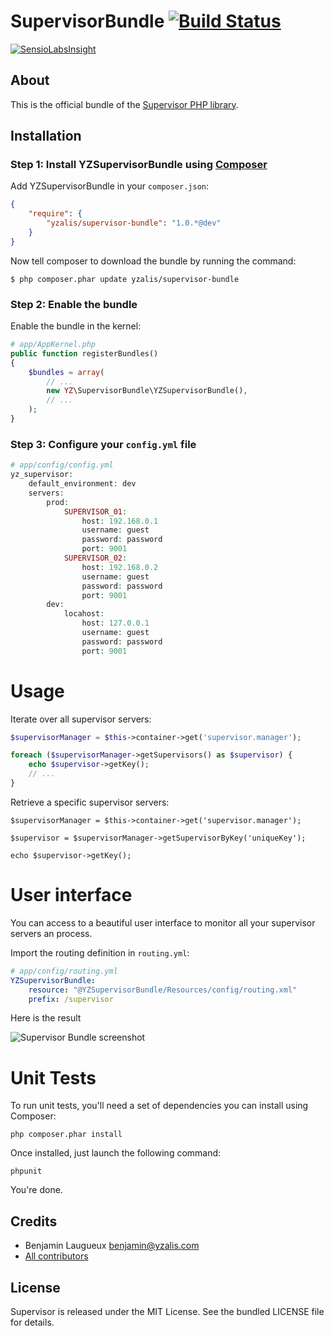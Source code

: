 # SupervisorBundle [![Build Status](https://secure.travis-ci.org/yzalis/SupervisorBundle.png)](http://travis-ci.org/yzalis/SupervisorBundle)

[![SensioLabsInsight](https://insight.sensiolabs.com/projects/1e931f6c-2098-41a8-8f6d-8570f125a1e8/small.png)](https://insight.sensiolabs.com/projects/1e931f6c-2098-41a8-8f6d-8570f125a1e8)

## About

This is the official bundle of the [Supervisor PHP library](https://github.com/yzalis/Supervisor).

## Installation

### Step 1: Install YZSupervisorBundle using [Composer](http://getcomposer.org)

Add YZSupervisorBundle in your `composer.json`:

``` json
{
    "require": {
        "yzalis/supervisor-bundle": "1.0.*@dev"
    }
}
```

Now tell composer to download the bundle by running the command:

    $ php composer.phar update yzalis/supervisor-bundle

### Step 2: Enable the bundle

Enable the bundle in the kernel:

``` php
# app/AppKernel.php
public function registerBundles()
{
    $bundles = array(
        // ...
        new YZ\SupervisorBundle\YZSupervisorBundle(),
        // ...
    );
}
```

### Step 3: Configure your `config.yml` file

``` php 
# app/config/config.yml
yz_supervisor:
    default_environment: dev
    servers:
        prod:
            SUPERVISOR_01:
                host: 192.168.0.1
                username: guest
                password: password
                port: 9001
            SUPERVISOR_02:
                host: 192.168.0.2
                username: guest
                password: password
                port: 9001
        dev:
            locahost:
                host: 127.0.0.1
                username: guest
                password: password
                port: 9001
```

# Usage

Iterate over all supervisor servers:
``` php
$supervisorManager = $this->container->get('supervisor.manager');

foreach ($supervisorManager->getSupervisors() as $supervisor) {
    echo $supervisor->getKey();
    // ...
}
```

Retrieve a specific supervisor servers:
```
$supervisorManager = $this->container->get('supervisor.manager');

$supervisor = $supervisorManager->getSupervisorByKey('uniqueKey');

echo $supervisor->getKey();
```

# User interface

You can access to a beautiful user interface to monitor all your supervisor servers an process.

Import the routing definition in `routing.yml`:
``` yaml
# app/config/routing.yml
YZSupervisorBundle:
    resource: "@YZSupervisorBundle/Resources/config/routing.xml"
    prefix: /supervisor
```

Here is the result

![Supervisor Bundle screenshot](https://github.com/yzalis/SupervisorBundle/raw/master/Resources/doc/SupervisorBundle-1.png)

# Unit Tests

To run unit tests, you'll need a set of dependencies you can install using Composer:
```
php composer.phar install
```

Once installed, just launch the following command:
```
phpunit
```

You're done.

## Credits

* Benjamin Laugueux <benjamin@yzalis.com>
* [All contributors](https://github.com/yzalis/SupervisorBundle/contributors)

## License

Supervisor is released under the MIT License. See the bundled LICENSE file for details.
